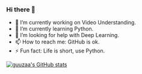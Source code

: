### Hi there 👋

<!--
**guuzaa/guuzaa** is a ✨ _special_ ✨ repository because its `README.md` (this file) appears on your GitHub profile.
Here are some ideas to get you started:

-->


- 🔭 I’m currently working on Video Understanding.
- 🌱 I’m currently learning Python.
- 🤔 I’m looking for help with Deep Learning.
- 📫 How to reach me: GitHub is ok.
- ⚡ Fun fact: Life is short, use Python.

[![guuzaa's GitHub stats](https://github-readme-stats.vercel.app/api?username=guuzaa)](https://github.com/anuraghazra/github-readme-stats)
